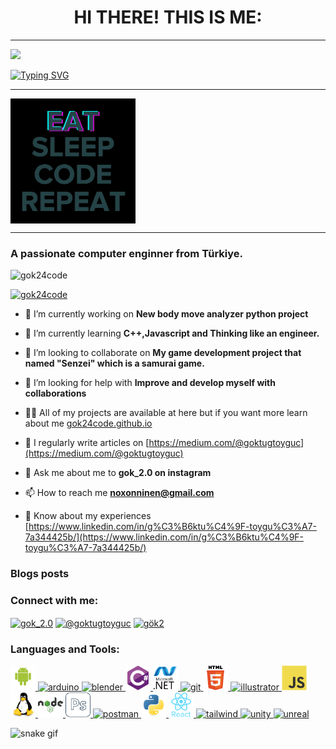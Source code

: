 <h1 align="center">HI THERE! THIS IS ME:</h1>
<hr>

![](https://komarev.com/ghpvc/?username=gok24code&color=green)
<br>

<a href="https://git.io/typing-svg"><img src="https://readme-typing-svg.demolab.com?font=Monospace&weight=900&letterSpacing=small&duration=7000&pause=1000&color=2AF700&width=435&lines=Welcome+to+my+github!;You+can+find+me+here+easily.;Let+Inspect+my+repositories!;I'm+a+computer+engineer+from+T%C3%BCrkiye.;I+love+this+job!;I'm+doing+this+job+from+8+years.;I+started+with+small+snake+game;And+this+was+my+first+project.;When+i+done+it%2C+i+was+just+10!;Isn't+it+amazing!%3F;At+this+times+this+was+a+hobbie;But+now+i+want+translate+this+to+my+job." alt="Typing SVG" /></a>

<hr>
<img src="https://github.com/CagatayAkkas/CagatayAkkas/blob/main/img/EatSleepCodeRepeat.gif" alt="Coding" width=200 height=200 align="center">
<hr>
</h1>
<h3 align="left">A passionate computer enginner from Türkiye.</h3>

<p align="left"> <img src="https://komarev.com/ghpvc/?username=gok24code&label=Profile%20views&color=0e75b6&style=flat" alt="gok24code" /> </p>

<p align="left"> <a href="https://github.com/ryo-ma/github-profile-trophy"><img src="https://github-profile-trophy.vercel.app/?username=gok24code" alt="gok24code" /></a> </p>

- 🔭 I’m currently working on **New body move analyzer python project**

- 🌱 I’m currently learning **C++,Javascript and Thinking like an engineer.**

- 👯 I’m looking to collaborate on **My game development project that named "Senzei" which is a samurai game.**

- 🤝 I’m looking for help with **Improve and develop myself with collaborations**

- 👨‍💻 All of my projects are available at here but if you want more learn about me [gok24code.github.io](https://gok24code.github.io)

- 📝 I regularly write articles on [https://medium.com/@goktugtoyguc](https://medium.com/@goktugtoyguc)

- 💬 Ask me about me to **gok_2.0 on instagram**

- 📫 How to reach me **noxonninen@gmail.com**

- 📄 Know about my experiences [https://www.linkedin.com/in/g%C3%B6ktu%C4%9F-toygu%C3%A7-7a344425b/](https://www.linkedin.com/in/g%C3%B6ktu%C4%9F-toygu%C3%A7-7a344425b/)

### Blogs posts
<!-- BLOG-POST-LIST:START -->
<!-- BLOG-POST-LIST:END -->

<h3 align="left">Connect with me:</h3>
<p align="left">
<a href="https://instagram.com/gok_2.0" target="blank"><img align="center" src="https://raw.githubusercontent.com/rahuldkjain/github-profile-readme-generator/master/src/images/icons/Social/instagram.svg" alt="gok_2.0" height="30" width="40" /></a>
<a href="https://medium.com/@goktugtoyguc" target="blank"><img align="center" src="https://raw.githubusercontent.com/rahuldkjain/github-profile-readme-generator/master/src/images/icons/Social/medium.svg" alt="@goktugtoyguc" height="30" width="40" /></a>
<a href="https://www.youtube.com/c/gök2" target="blank"><img align="center" src="https://raw.githubusercontent.com/rahuldkjain/github-profile-readme-generator/master/src/images/icons/Social/youtube.svg" alt="gök2" height="30" width="40" /></a>
</p>

<h3 align="left">Languages and Tools:</h3>
<p align="left"> <a href="https://developer.android.com" target="_blank" rel="noreferrer"> <img src="https://raw.githubusercontent.com/devicons/devicon/master/icons/android/android-original-wordmark.svg" alt="android" width="40" height="40"/> </a> <a href="https://www.arduino.cc/" target="_blank" rel="noreferrer"> <img src="https://cdn.worldvectorlogo.com/logos/arduino-1.svg" alt="arduino" width="40" height="40"/> </a> <a href="https://www.blender.org/" target="_blank" rel="noreferrer"> <img src="https://download.blender.org/branding/community/blender_community_badge_white.svg" alt="blender" width="40" height="40"/> </a> <a href="https://www.w3schools.com/cs/" target="_blank" rel="noreferrer"> <img src="https://raw.githubusercontent.com/devicons/devicon/master/icons/csharp/csharp-original.svg" alt="csharp" width="40" height="40"/> </a> <a href="https://dotnet.microsoft.com/" target="_blank" rel="noreferrer"> <img src="https://raw.githubusercontent.com/devicons/devicon/master/icons/dot-net/dot-net-original-wordmark.svg" alt="dotnet" width="40" height="40"/> </a> <a href="https://git-scm.com/" target="_blank" rel="noreferrer"> <img src="https://www.vectorlogo.zone/logos/git-scm/git-scm-icon.svg" alt="git" width="40" height="40"/> </a> <a href="https://www.w3.org/html/" target="_blank" rel="noreferrer"> <img src="https://raw.githubusercontent.com/devicons/devicon/master/icons/html5/html5-original-wordmark.svg" alt="html5" width="40" height="40"/> </a> <a href="https://www.adobe.com/in/products/illustrator.html" target="_blank" rel="noreferrer"> <img src="https://www.vectorlogo.zone/logos/adobe_illustrator/adobe_illustrator-icon.svg" alt="illustrator" width="40" height="40"/> </a> <a href="https://developer.mozilla.org/en-US/docs/Web/JavaScript" target="_blank" rel="noreferrer"> <img src="https://raw.githubusercontent.com/devicons/devicon/master/icons/javascript/javascript-original.svg" alt="javascript" width="40" height="40"/> </a> <a href="https://www.linux.org/" target="_blank" rel="noreferrer"> <img src="https://raw.githubusercontent.com/devicons/devicon/master/icons/linux/linux-original.svg" alt="linux" width="40" height="40"/> </a> <a href="https://nodejs.org" target="_blank" rel="noreferrer"> <img src="https://raw.githubusercontent.com/devicons/devicon/master/icons/nodejs/nodejs-original-wordmark.svg" alt="nodejs" width="40" height="40"/> </a> <a href="https://www.photoshop.com/en" target="_blank" rel="noreferrer"> <img src="https://raw.githubusercontent.com/devicons/devicon/master/icons/photoshop/photoshop-line.svg" alt="photoshop" width="40" height="40"/> </a> <a href="https://postman.com" target="_blank" rel="noreferrer"> <img src="https://www.vectorlogo.zone/logos/getpostman/getpostman-icon.svg" alt="postman" width="40" height="40"/> </a> <a href="https://www.python.org" target="_blank" rel="noreferrer"> <img src="https://raw.githubusercontent.com/devicons/devicon/master/icons/python/python-original.svg" alt="python" width="40" height="40"/> </a> <a href="https://reactjs.org/" target="_blank" rel="noreferrer"> <img src="https://raw.githubusercontent.com/devicons/devicon/master/icons/react/react-original-wordmark.svg" alt="react" width="40" height="40"/> </a> <a href="https://tailwindcss.com/" target="_blank" rel="noreferrer"> <img src="https://www.vectorlogo.zone/logos/tailwindcss/tailwindcss-icon.svg" alt="tailwind" width="40" height="40"/> </a> <a href="https://unity.com/" target="_blank" rel="noreferrer"> <img src="https://www.vectorlogo.zone/logos/unity3d/unity3d-icon.svg" alt="unity" width="40" height="40"/> </a> <a href="https://unrealengine.com/" target="_blank" rel="noreferrer"> <img src="https://raw.githubusercontent.com/kenangundogan/fontisto/036b7eca71aab1bef8e6a0518f7329f13ed62f6b/icons/svg/brand/unreal-engine.svg" alt="unreal" width="40" height="40"/> </a> </p>


![snake gif](https://github.com/gok24code/gok24code/blob/output/github-contribution-grid-snake.gif)
